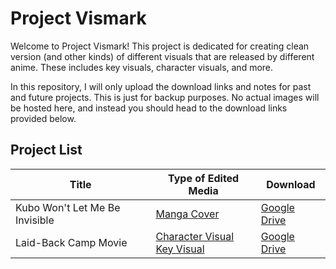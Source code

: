 # Project Vismark
Welcome to Project Vismark! This project is dedicated for creating clean version (and other kinds) of different visuals that are released by different anime. These includes key visuals, character visuals, and more.

In this repository, I will only upload the download links and notes for past and future projects. This is just for backup purposes. No actual images will be hosted here, and instead you should head to the download links provided below.

## Project List

| Title | Type of Edited Media | Download |
| --- | --- | --- |
| Kubo Won't Let Me Be Invisible | [Manga Cover](https://github.com/Scoofszlo/Project_Vismark/blob/main/Projects/Kubo%20Won't%20Let%20Me%20Be%20Invisible/Manga%20Cover.md) | [Google Drive](https://drive.google.com/drive/folders/1Xxw89mE37HhR2B3y3TkYTazHScHf2k3c?usp=sharing) |
| Laid-Back Camp Movie | [Character Visual](https://github.com/Scoofszlo/Project_Vismark/blob/main/Projects/Laid-Back%20Camp%20Movie/Character%20Visual.md)<br/>[Key Visual](https://github.com/Scoofszlo/Project_Vismark/blob/main/Projects/Laid-Back%20Camp%20Movie/Key%20Visual.md) | [Google Drive](https://drive.google.com/drive/folders/1b4w4oAGGBWKZLv-NKl68wRLyvwyWd_ku?usp=sharing)
